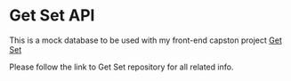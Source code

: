 # Get Set API
This is a mock database to be used with my front-end capston project [Get Set](https://github.com/wes-mitchell/get-set)

Please follow the link to Get Set repository for all related info. 